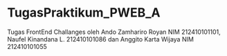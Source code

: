 # TugasPraktikum_PWEB_A
Tugas FrontEnd Challanges oleh Ando Zamhariro Royan NIM 212410101101, Naufel Kinandana L. 212410101086 dan Anggito Karta Wijaya NIM 212410101055
